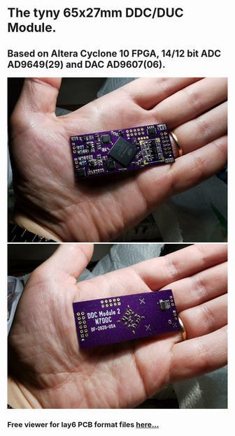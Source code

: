 # The tyny 65x27mm DDC/DUC Module.
## Based on Altera Cyclone 10 FPGA, 14/12 bit ADC AD9649(29) and DAC AD9607(06).
![](https://github.com/Dfinitski/DDC_Module_2/blob/main/module_2_1.jpg)
![](https://github.com/Dfinitski/DDC_Module_2/blob/main/module_2_2.jpg)
### Free viewer for lay6 PCB format files [here...](https://www.electronic-software-shop.com/lng/en/support/free-viewer-software/) 

